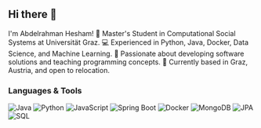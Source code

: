 ## Hi there 👋 
I'm Abdelrahman Hesham!
🌟 Master's Student in Computational Social Systems at Universität Graz.
💻 Experienced in Python, Java, Docker, Data Science, and Machine Learning.
🎯 Passionate about developing software solutions and teaching programming concepts.
📍 Currently based in Graz, Austria, and open to relocation.

### Languages & Tools
![Java](https://img.shields.io/badge/Java-ED8B00?style=for-the-badge&logo=java&logoColor=white)
![Python](https://img.shields.io/badge/Python-3776AB?style=for-the-badge&logo=python&logoColor=white)
![JavaScript](https://img.shields.io/badge/JavaScript-F7DF1E?style=for-the-badge&logo=javascript&logoColor=black)
![Spring Boot](https://img.shields.io/badge/Spring%20Boot-6DB33F?style=for-the-badge&logo=springboot&logoColor=white)
![Docker](https://img.shields.io/badge/Docker-2496ED?style=for-the-badge&logo=docker&logoColor=white)
![MongoDB](https://img.shields.io/badge/MongoDB-4EA94B?style=for-the-badge&logo=mongodb&logoColor=white)
![JPA](https://img.shields.io/badge/JPA-FF6F00?style=for-the-badge&logo=hibernate&logoColor=white)
![SQL](https://img.shields.io/badge/SQL-00758F?style=for-the-badge&logo=postgresql&logoColor=white)


<!--
**Ramadan877/Ramadan877** is a ✨ _special_ ✨ repository because its `README.md` (this file) appears on your GitHub profile.

Here are some ideas to get you started:

- 🔭 I’m currently working on ...
- 🌱 I’m currently learning ...
- 👯 I’m looking to collaborate on ...
- 🤔 I’m looking for help with ...
- 💬 Ask me about ...
- 📫 How to reach me: ...
- 😄 Pronouns: ...
- ⚡ Fun fact: ...
-->
